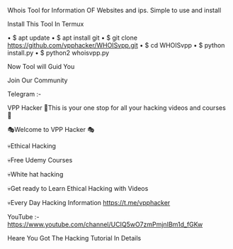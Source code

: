 Whois Tool for Information OF Websites and ips.
Simple to use and install

Install This Tool In Termux

• $ apt update
• $ apt install git 
• $ git clone https://github.com/vpphacker/WHOISvpp.git
• $ cd WHOISvpp
• $ python install.py
• $ python2 whoisvpp.py

Now Tool will Guid You

Join Our Community 

Telegram :- 

VPP Hacker
🔰This is your one stop for all your hacking videos and courses 🔰

🎭Welcome to VPP Hacker 🎭

💀Ethical Hacking

💀Free Udemy Courses

💀White hat hacking

💀Get ready to Learn Ethical Hacking with Videos

💀Every Day Hacking Information
https://t.me/vpphacker

YouTube :- 
https://www.youtube.com/channel/UCIQ5wO7zmPmjnIBm1d_fGKw

Heare You Got The Hacking Tutorial In Details
